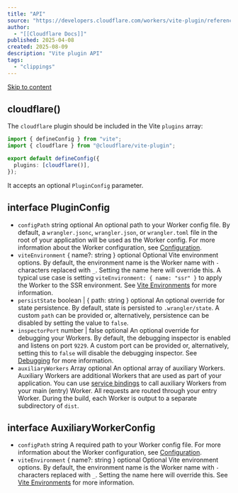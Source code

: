 ```yaml
---
title: "API"
source: "https://developers.cloudflare.com/workers/vite-plugin/reference/api/"
author:
  - "[[Cloudflare Docs]]"
published: 2025-04-08
created: 2025-08-09
description: "Vite plugin API"
tags:
  - "clippings"
---
```

[Skip to content](https://developers.cloudflare.com/workers/vite-plugin/reference/api/#_top)

## cloudflare()

The `cloudflare` plugin should be included in the Vite `plugins` array:

```ts
import { defineConfig } from "vite";
import { cloudflare } from "@cloudflare/vite-plugin";

export default defineConfig({
  plugins: [cloudflare()],
});
```

It accepts an optional `PluginConfig` parameter.

## interface PluginConfig

- `configPath` string optional
	An optional path to your Worker config file. By default, a `wrangler.jsonc`, `wrangler.json`, or `wrangler.toml` file in the root of your application will be used as the Worker config.
	For more information about the Worker configuration, see [Configuration](https://developers.cloudflare.com/workers/wrangler/configuration/).
- `viteEnvironment` { name?: string } optional
	Optional Vite environment options. By default, the environment name is the Worker name with `-` characters replaced with `_`. Setting the name here will override this. A typical use case is setting `viteEnvironment: { name: "ssr" }` to apply the Worker to the SSR environment.
	See [Vite Environments](https://developers.cloudflare.com/workers/vite-plugin/reference/vite-environments/) for more information.
- `persistState` boolean | { path: string } optional
	An optional override for state persistence. By default, state is persisted to `.wrangler/state`. A custom `path` can be provided or, alternatively, persistence can be disabled by setting the value to `false`.
- `inspectorPort` number | false optional
	An optional override for debugging your Workers. By default, the debugging inspector is enabled and listens on port `9229`. A custom port can be provided or, alternatively, setting this to `false` will disable the debugging inspector.
	See [Debugging](https://developers.cloudflare.com/workers/vite-plugin/reference/debugging/) for more information.
- `auxiliaryWorkers` Array<AuxiliaryWorkerConfig> optional
	An optional array of auxiliary Workers. Auxiliary Workers are additional Workers that are used as part of your application. You can use [service bindings](https://developers.cloudflare.com/workers/runtime-apis/bindings/service-bindings/) to call auxiliary Workers from your main (entry) Worker. All requests are routed through your entry Worker. During the build, each Worker is output to a separate subdirectory of `dist`.

## interface AuxiliaryWorkerConfig

- `configPath` string
	A required path to your Worker config file.
	For more information about the Worker configuration, see [Configuration](https://developers.cloudflare.com/workers/wrangler/configuration/).
- `viteEnvironment` { name?: string } optional
	Optional Vite environment options. By default, the environment name is the Worker name with `-` characters replaced with `_`. Setting the name here will override this.
	See [Vite Environments](https://developers.cloudflare.com/workers/vite-plugin/reference/vite-environments/) for more information.